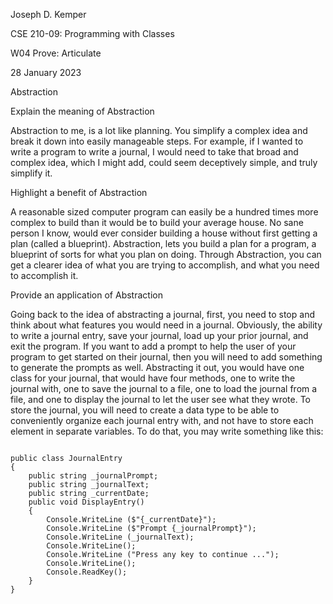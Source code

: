 <p>Joseph D. Kemper</p>
<p>CSE 210-09: Programming with Classes</p>
<p>W04 Prove: Articulate</p>
<p>28 January 2023</p>
<p></p>
<p>Abstraction</p>
<p></p>
<p>Explain the meaning of Abstraction</p>
<p></p>
<p>Abstraction to me, is a lot like planning. You simplify a complex idea and break it down into easily manageable steps. For example, if I wanted to write a program to write a journal, I would need to take that broad and complex idea, which I might add, could seem deceptively simple, and truly simplify it.</p>
<p></p>
<p>Highlight a benefit of Abstraction</p>
<p></p>
<p>A reasonable sized computer program can easily be a hundred times more complex to build than it would be to build your average house. No sane person I know, would ever consider building a house without first getting a plan (called a blueprint). Abstraction, lets you build a plan for a program, a blueprint of sorts for what you plan on doing. Through Abstraction, you can get a clearer idea of what you are trying to accomplish, and what you need to accomplish it.</p>
<p></p>
<p>Provide an application of Abstraction</p>
<p></p>
<p>Going back to the idea of abstracting a journal, first, you need to stop and think about what features you would need in a journal. Obviously, the ability to write a journal entry, save your journal, load up your prior journal, and exit the program. If you want to add a prompt to help the user of your program to get started on their journal, then you will need to add something to generate the prompts as well. Abstracting it out, you would have one class for your journal, that would have four methods, one to write the journal with, one to save the journal to a file, one to load the journal from a file, and one to display the journal to let the user see what they wrote. To store the journal, you will need to create a data type to be able to conveniently organize each journal entry with, and not have to store each element in separate variables. To do that, you may write something like this:</p>
<code>
public class JournalEntry
{
    public string _journalPrompt;
    public string _journalText;
    public string _currentDate;
    public void DisplayEntry()
    {
        Console.WriteLine ($"{_currentDate}");
        Console.WriteLine ($"Prompt {_journalPrompt}");
        Console.WriteLine (_journalText);
        Console.WriteLine();
        Console.WriteLine ("Press any key to continue ...");
        Console.WriteLine();
        Console.ReadKey();
    }
}
</code>
